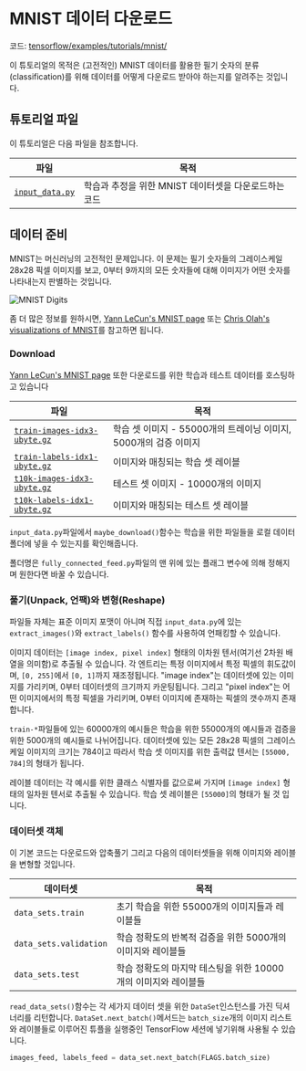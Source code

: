 # MNIST 데이터 다운로드

코드: [tensorflow/examples/tutorials/mnist/](https://www.tensorflow.org/code/tensorflow/examples/tutorials/mnist/)

이 튜토리얼의 목적은 (고전적인) MNIST 데이터를 활용한 필기 숫자의 분류(classification)를 위해 데이터를 어떻게 다운로드 받아야 하는지를 알려주는 것입니다.

## 튜토리얼 파일

이 튜토리얼은 다음 파일을 참조합니다.

| 파일                                                                                                    | 목적                               |
| ----------------------------------------------------------------------------------------------------- | -------------------------------- |
| [`input_data.py`](https://www.tensorflow.org/code/tensorflow/examples/tutorials/mnist/input\_data.py) | 학습과 추정을 위한 MNIST 데이터셋을 다운로드하는 코드 |

## 데이터 준비

MNIST는 머신러닝의 고전적인 문제입니다. 이 문제는 필기 숫자들의 그레이스케일 28x28 픽셀 이미지를 보고, 0부터 9까지의 모든 숫자들에 대해 이미지가 어떤 숫자를 나타내는지 판별하는 것입니다.

![MNIST Digits](../../g3doc/images/mnist\_digits.png)

좀 더 많은 정보를 원하시면, [Yann LeCun's MNIST page](http://yann.lecun.com/exdb/mnist/) 또는 [Chris Olah's visualizations of MNIST](http://colah.github.io/posts/2014-10-Visualizing-MNIST/)를 참고하면 됩니다.

### Download

[Yann LeCun's MNIST page](http://yann.lecun.com/exdb/mnist/) 또한 다운로드를 위한 학습과 테스트 데이터를 호스팅하고 있습니다

| 파일                                                                                          | 목적                                         |
| ------------------------------------------------------------------------------------------- | ------------------------------------------ |
| [`train-images-idx3-ubyte.gz`](http://yann.lecun.com/exdb/mnist/train-images-idx3-ubyte.gz) | 학습 셋 이미지 - 55000개의 트레이닝 이미지, 5000개의 검증 이미지 |
| [`train-labels-idx1-ubyte.gz`](http://yann.lecun.com/exdb/mnist/train-labels-idx1-ubyte.gz) | 이미지와 매칭되는 학습 셋 레이블                         |
| [`t10k-images-idx3-ubyte.gz`](http://yann.lecun.com/exdb/mnist/t10k-images-idx3-ubyte.gz)   | 테스트 셋 이미지 - 10000개의 이미지                    |
| [`t10k-labels-idx1-ubyte.gz`](http://yann.lecun.com/exdb/mnist/t10k-labels-idx1-ubyte.gz)   | 이미지와 매칭되는 테스트 셋 레이블                        |

`input_data.py`파일에서 `maybe_download()`함수는 학습을 위한 파일들을 로컬 데이터 폴더에 넣을 수 있는지를 확인해줍니다.

폴더명은 `fully_connected_feed.py`파일의 맨 위에 있는 플래그 변수에 의해 정해지며 원한다면 바꿀 수 있습니다.

### 풀기(Unpack, 언팩)와 변형(Reshape)

파일들 자체는 표준 이미지 포맷이 아니며 직접 `input_data.py`에 있는 `extract_images()`와 `extract_labels()` 함수를 사용하여 언패킹할 수 있습니다.

이미지 데이터는 `[image index, pixel index]` 형태의 이차원 텐서(여기선 2차원 배열을 의미함)로 추출될 수 있습니다. 각 엔트리는 특정 이미지에서 특정 픽셀의 휘도값이며, `[0, 255]`에서 `[0, 1]`까지 재조정됩니다. "image index"는 데이터셋에 있는 이미지를 가리키며, 0부터 데이터셋의 크기까지 카운팅됩니다. 그리고 "pixel index"는 어떤 이미지에서의 특정 픽셀을 가리키며, 0부터 이미지에 존재하는 픽셀의 갯수까지 존재합니다.

`train-*`파일들에 있는 60000개의 예시들은 학습을 위한 55000개의 예시들과 검증을 위한 5000개의 예시들로 나뉘어집니다. 데이터셋에 있는 모든 28x28 픽셀의 그레이스케일 이미지의 크기는 784이고 따라서 학습 셋 이미지를 위한 출력값 텐서는 `[55000, 784]`의 형태가 됩니다.

레이블 데이터는 각 예시를 위한 클래스 식별자를 값으로써 가지며 `[image index]` 형태의 일차원 텐서로 추출될 수 있습니다. 학습 셋 레이블은 `[55000]`의 형태가 될 것 입니다.

### 데이터셋 객체

이 기본 코드는 다운로드와 압축풀기 그리고 다음의 데이터셋들을 위해 이미지와 레이블을 변형할 것입니다.

| 데이터셋                   | 목적                                    |
| ---------------------- | ------------------------------------- |
| `data_sets.train`      | 초기 학습을 위한 55000개의 이미지들과 레이블들          |
| `data_sets.validation` | 학습 정확도의 반복적 검증을 위한 5000개의 이미지와 레이블들   |
| `data_sets.test`       | 학습 정확도의 마지막 테스팅을 위한 10000개의 이미지와 레이블들 |

`read_data_sets()`함수는 각 세가지 데이터 셋을 위한 `DataSet`인스턴스를 가진 딕셔너리를 리턴합니다. `DataSet.next_batch()`메서드는 `batch_size`개의 이미지 리스트와 레이블들로 이루어진 튜플을 실행중인 TensorFlow 세션에 넣기위해 사용될 수 있습니다.

```python
images_feed, labels_feed = data_set.next_batch(FLAGS.batch_size)
```
